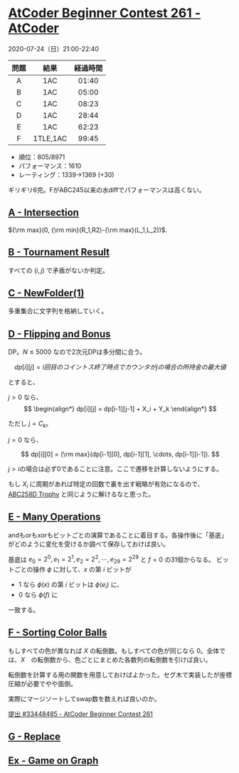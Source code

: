 # [AtCoder Beginner Contest 261 \- AtCoder](https://atcoder.jp/contests/abc261)

2020-07-24（日）21:00-22:40

|問題|結果|経過時間|
|:---:|:---:|:---:|
|A|1AC|01:40|
|B|1AC|05:00|
|C|1AC|08:23|
|D|1AC|28:44|
|E|1AC|62:23|
|F|1TLE,1AC|99:45|

- 順位：805/8971
- パフォーマンス：1610
- レーティング：1339→1369 (+30)

ギリギリ6完。FがABC245以来の水diffでパフォーマンスは高くない。

## [A \- Intersection](https://atcoder.jp/contests/abc261/tasks/abc261_a)

${\rm max}(0, {\rm min}(R_1,R2)-{\rm max}(L_1,L_2))$.

## [B \- Tournament Result](https://atcoder.jp/contests/abc261/tasks/abc261_b)

すべての $(i,j)$ で矛盾がないか判定。

## [C \- NewFolder\(1\)](https://atcoder.jp/contests/abc261/tasks/abc261_c)

多重集合に文字列を格納していく。

## [D \- Flipping and Bonus](https://atcoder.jp/contests/abc261/tasks/abc261_d)

DP。$N\leq 5000$ なので2次元DPは多分間に合う。

$$
dp[i][j] = i回目のコイントス終了時点でカウンタがjの場合の所持金の最大値
$$

とすると、

$j > 0$ なら、
$$
\begin{align*}
dp[i][j] = dp[i-1][j-1] + X_i + Y_k
\end{align*}
$$

ただし $j=C_k$。

$j=0$ なら、

$$ 
dp[i][0] = {\rm max}(dp[i-1][0], dp[i-1][1], \cdots, dp[i-1][i-1]).
$$

$j>i$の場合は必ず0であることに注意。ここで遷移を計算しないようにする。

もし $X_i$ に周期があれば特定の回数で裏を出す戦略が有効になるので、[ABC258D Trophy](https://atcoder.jp/contests/abc258/tasks/abc258_d) と同じように解けるなと思った。

## [E \- Many Operations](https://atcoder.jp/contests/abc261/tasks/abc261_e)

andもorもxorもビットごとの演算であることに着目する。各操作後に「基底」がどのように変化を受けるか調べて保存しておけば良い。

基底は $e_0=2^0, e_1=2^1, e_2=2^2, \cdots, e_{29}=2^{29}$ と $f=0$ の31個からなる。
ビットごとの操作 $\phi$ に対して、$x$ の第 $i$ ビットが 
- 1 なら $\phi(x)$ の第 $i$ ビットは $\phi(e_i)$ に、
- 0 なら $\phi(f)$ に
  
一致する。

## [F \- Sorting Color Balls](https://atcoder.jp/contests/abc261/tasks/abc261_f)

もしすべての色が異なれば $X$ の転倒数。もしすべての色が同じなら 0。全体では、$X$　の転倒数から、色ごとにまとめた各数列の転倒数を引けば良い。

転倒数を計算する用の関数を用意しておけばよかった。セグ木で実装したが座標圧縮が必要でやや面倒。

実際にマージソートしてswap数を数えれば良いのか。

[提出 \#33448485 \- AtCoder Beginner Contest 261](https://atcoder.jp/contests/abc261/submissions/33448485)

## [G \- Replace](https://atcoder.jp/contests/abc261/tasks/abc261_g)

## [Ex \- Game on Graph](https://atcoder.jp/contests/abc261/tasks/abc261_h)